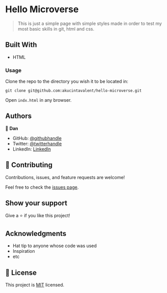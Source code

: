# Hello Microverse

> This is just a simple page with simple styles made in order to test my most basic skills in git, html and css.

## Built With

- HTML

### Usage

Clone the repo to the directory you wish it to be located in:
```
git clone git@github.com:akucintavalent/hello-microverse.git
```

Open `indx.html` in any browser.

## Authors

👤 **Dan**

- GitHub: [@githubhandle](https://github.com/githubhandle)
- Twitter: [@twitterhandle](https://twitter.com/twitterhandle)
- LinkedIn: [LinkedIn](https://linkedin.com/in/linkedinhandle)

## 🤝 Contributing

Contributions, issues, and feature requests are welcome!

Feel free to check the [issues page](../../issues/).

## Show your support

Give a ⭐️ if you like this project!

## Acknowledgments

- Hat tip to anyone whose code was used
- Inspiration
- etc

## 📝 License

This project is [MIT](./MIT.md) licensed.